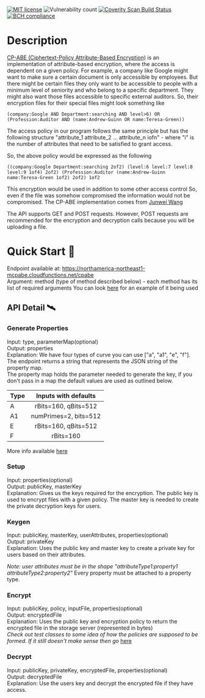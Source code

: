 [![MIT license](https://img.shields.io/badge/License-MIT-blue.svg)](https://lbesson.mit-license.org/)
![Vulnerability count](https://img.shields.io/snyk/vulnerabilities/github/Aarif123456/mCP-ABE_API)
[![Coverity Scan Build Status](https://img.shields.io/coverity/scan/23119.svg)](https://scan.coverity.com/projects/aarif123456-mcp-abe_api)
[![BCH compliance](https://bettercodehub.com/edge/badge/Aarif123456/mCP-ABE_API?branch=cpabe)](https://bettercodehub.com/)

# Description
[CP-ABE (Ciphertext-Policy Attribute-Based Encryption)](https://www.cs.utexas.edu/~bwaters/publications/papers/cp-abe.pdf) is an implementation of attribute-based encryption, where the access is dependent on a given policy. For example, a company like Google might want to make sure a certain document is only accessible by employees. But there might be certain files they only want to be accessible to people with a minimum level of seniority and who belong to a specific department. They might also want those files accessible to specific external auditors. So, their encryption files for their special files might look something like   

    (company:Google AND Department:searching AND level>6) OR (Profession:Auditor AND (name:Andrew-Guinn OR name:Teresa-Green))

The access policy in our program follows the same principle but has the following structure "attribute_1 attribute_2 ... attribute_n iofn" - where "i" is the number of attributes that need to be satisfied to grant access. 

So, the above policy would be expressed as the following

    ((company:Google Department:searching 2of2) (level:6 level:7 level:8 level:9 1of4) 2of2) (Profession:Auditor (name:Andrew-Guinn name:Teresa-Green 1of2) 2of2) 1of2

This encryption would be used in addition to some other access control So, even if the file was somehow compromised the information would not be compromised. 
The CP-ABE implementation comes from [Junwei Wang](https://github.com/junwei-wang/cpabe/)

The API supports GET and POST requests. However, POST requests are recommended for the encryption and decryption calls because you will be uploading a file.

# Quick Start :rocket:
Endpoint available at: https://northamerica-northeast1-mcpabe.cloudfunctions.net/cpabe \
Argument: method (type of method described below) - each method has its list of required arguments
You can look [here](https://github.com/Aarif123456/image_repository_api/blob/main/repository/encryption/callApi.php) for an example of it being used 

## API Detail :artificial_satellite:
### Generate Properties
Input: type, parameterMap(optional)\
Output: properties\
Explanation: We have four types of curve you can use ["a", "a1", "e", "f"]. The endpoint returns a string that represents the JSON string of the property map.\
The property map holds the parameter needed to generate the key, if you don't pass in a map the default values are used as outlined below. 

|Type| Inputs with defaults  | 
|----|:---------------------:| 
| A  | rBits=160, qBits=512  | 
| A1 | numPrimes=2, bits=512 |
| E  | rBits=160, qBits=512  |
| F  | rBits=160             |
More info available [here](http://gas.dia.unisa.it/projects/jpbc/docs/ecpg.html)

### Setup
Input: properties(optional)\
Output: publicKey, masterKey\
Explanation: Gives us the keys required for the encryption. The public key is used to encrypt files with a given policy. The master key is needed to create the private decryption keys for users.

### Keygen
Input: publicKey, masterKey, userAttributes, properties(optional)\
Output: privateKey\
Explanation: Uses the public key and master key to create a private key for users based on their attributes. 

*Note: user attributes must be in the shape "attributeType1:property1 attributeType2:property2"* Every property must be attached to a property type.

### Encrypt
Input: publicKey, policy, inputFile, properties(optional)\
Output: encryptedFile\
Explanation: Uses the public key and encryption policy to return the encrypted file in the storage server (represented in bytes)\
*Check out test classes to some idea of how the policies are supposed to be formed. If it still doesn't make sense then go* [here](https://github.com/junwei-wang/cpabe/)

### Decrypt
Input: publicKey, privateKey, encryptedFile, properties(optional)\
Output: decryptedFile\
Explanation: Use the users key and decrypt the encrypted file if they have access.


